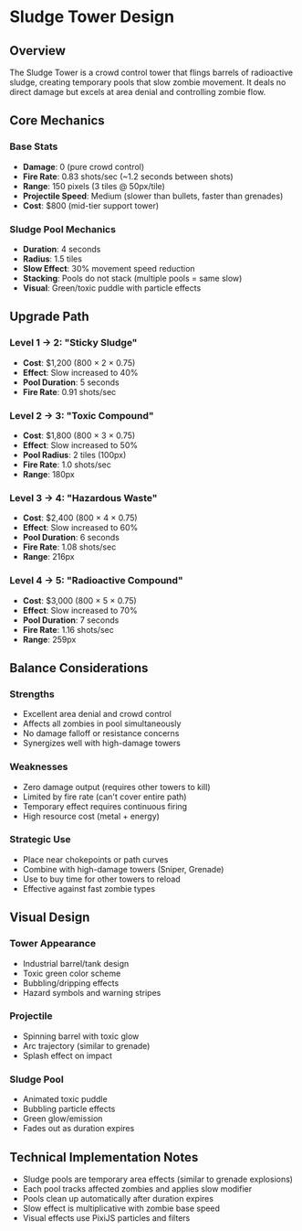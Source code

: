 # Sludge Tower Design

## Overview
The Sludge Tower is a crowd control tower that flings barrels of radioactive sludge, creating temporary pools that slow zombie movement. It deals no direct damage but excels at area denial and controlling zombie flow.

## Core Mechanics

### Base Stats
- **Damage**: 0 (pure crowd control)
- **Fire Rate**: 0.83 shots/sec (~1.2 seconds between shots)
- **Range**: 150 pixels (3 tiles @ 50px/tile)
- **Projectile Speed**: Medium (slower than bullets, faster than grenades)
- **Cost**: $800 (mid-tier support tower)

### Sludge Pool Mechanics
- **Duration**: 4 seconds
- **Radius**: 1.5 tiles
- **Slow Effect**: 30% movement speed reduction
- **Stacking**: Pools do not stack (multiple pools = same slow)
- **Visual**: Green/toxic puddle with particle effects

## Upgrade Path

### Level 1 → 2: "Sticky Sludge"
- **Cost**: $1,200 (800 × 2 × 0.75)
- **Effect**: Slow increased to 40%
- **Pool Duration**: 5 seconds
- **Fire Rate**: 0.91 shots/sec

### Level 2 → 3: "Toxic Compound"
- **Cost**: $1,800 (800 × 3 × 0.75)
- **Effect**: Slow increased to 50%
- **Pool Radius**: 2 tiles (100px)
- **Fire Rate**: 1.0 shots/sec
- **Range**: 180px

### Level 3 → 4: "Hazardous Waste"
- **Cost**: $2,400 (800 × 4 × 0.75)
- **Effect**: Slow increased to 60%
- **Pool Duration**: 6 seconds
- **Fire Rate**: 1.08 shots/sec
- **Range**: 216px

### Level 4 → 5: "Radioactive Compound"
- **Cost**: $3,000 (800 × 5 × 0.75)
- **Effect**: Slow increased to 70%
- **Pool Duration**: 7 seconds
- **Fire Rate**: 1.16 shots/sec
- **Range**: 259px

## Balance Considerations

### Strengths
- Excellent area denial and crowd control
- Affects all zombies in pool simultaneously
- No damage falloff or resistance concerns
- Synergizes well with high-damage towers

### Weaknesses
- Zero damage output (requires other towers to kill)
- Limited by fire rate (can't cover entire path)
- Temporary effect requires continuous firing
- High resource cost (metal + energy)

### Strategic Use
- Place near chokepoints or path curves
- Combine with high-damage towers (Sniper, Grenade)
- Use to buy time for other towers to reload
- Effective against fast zombie types

## Visual Design

### Tower Appearance
- Industrial barrel/tank design
- Toxic green color scheme
- Bubbling/dripping effects
- Hazard symbols and warning stripes

### Projectile
- Spinning barrel with toxic glow
- Arc trajectory (similar to grenade)
- Splash effect on impact

### Sludge Pool
- Animated toxic puddle
- Bubbling particle effects
- Green glow/emission
- Fades out as duration expires

## Technical Implementation Notes

- Sludge pools are temporary area effects (similar to grenade explosions)
- Each pool tracks affected zombies and applies slow modifier
- Pools clean up automatically after duration expires
- Slow effect is multiplicative with zombie base speed
- Visual effects use PixiJS particles and filters
